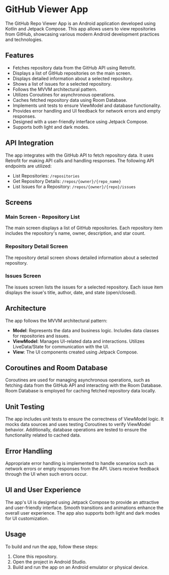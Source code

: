 # GitHub Viewer App

The GitHub Repo Viewer App is an Android application developed using Kotlin and Jetpack Compose. This app allows users to view repositories from GitHub, showcasing various modern Android development practices and technologies.

## Features

- Fetches repository data from the GitHub API using Retrofit.
- Displays a list of GitHub repositories on the main screen.
- Displays detailed information about a selected repository.
- Shows a list of issues for a selected repository.
- Follows the MVVM architectural pattern.
- Utilizes Coroutines for asynchronous operations.
- Caches fetched repository data using Room Database.
- Implements unit tests to ensure ViewModel and database functionality.
- Provides error handling and UI feedback for network errors and empty responses.
- Designed with a user-friendly interface using Jetpack Compose.
- Supports both light and dark modes.

## API Integration

The app integrates with the GitHub API to fetch repository data. It uses Retrofit for making API calls and handling responses. The following API endpoints are utilized:

- List Repositories: `/repositories`
- Get Repository Details: `/repos/{owner}/{repo_name}`
- List Issues for a Repository: `/repos/{owner}/{repo}/issues`

## Screens

### Main Screen - Repository List

The main screen displays a list of GitHub repositories. Each repository item includes the repository's name, owner, description, and star count.

### Repository Detail Screen

The repository detail screen shows detailed information about a selected repository. 

### Issues Screen

The issues screen lists the issues for a selected repository. Each issue item displays the issue's title, author, date, and state (open/closed).

## Architecture

The app follows the MVVM architectural pattern:

- **Model**: Represents the data and business logic. Includes data classes for repositories and issues.
- **ViewModel**: Manages UI-related data and interactions. Utilizes LiveData/State for communication with the UI.
- **View**: The UI components created using Jetpack Compose.

## Coroutines and Room Database

Coroutines are used for managing asynchronous operations, such as fetching data from the GitHub API and interacting with the Room Database. Room Database is employed for caching fetched repository data locally.

## Unit Testing

The app includes unit tests to ensure the correctness of ViewModel logic. It mocks data sources and uses testing Coroutines to verify ViewModel behavior. Additionally, database operations are tested to ensure the functionality related to cached data.

## Error Handling

Appropriate error handling is implemented to handle scenarios such as network errors or empty responses from the API. Users receive feedback through the UI when such errors occur.

## UI and User Experience

The app's UI is designed using Jetpack Compose to provide an attractive and user-friendly interface. Smooth transitions and animations enhance the overall user experience. The app also supports both light and dark modes for UI customization.

## Usage

To build and run the app, follow these steps:

1. Clone this repository.
2. Open the project in Android Studio.
3. Build and run the app on an Android emulator or physical device.

